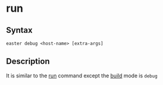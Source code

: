 # run

## Syntax

	easter debug <host-name> [extra-args]

## Description

It is similar to the [run](run.md) command except the [build](build.md) mode is `debug`
